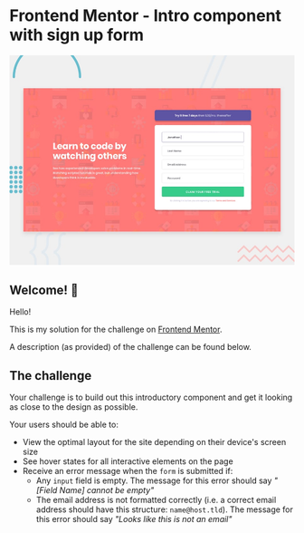 # Frontend Mentor - Intro component with sign up form

![Design preview for the Intro component with sign up form coding challenge](./design/desktop-preview.jpg)

## Welcome! 👋

Hello! 

This is my solution for the challenge on [Frontend Mentor](https://www.frontendmentor.io/challenges/intro-component-with-signup-form-5cf91bd49edda32581d28fd1).

A description (as provided) of the challenge can be found below.


## The challenge

Your challenge is to build out this introductory component and get it looking as close to the design as possible.

Your users should be able to:

- View the optimal layout for the site depending on their device's screen size
- See hover states for all interactive elements on the page
- Receive an error message when the `form` is submitted if:
  - Any `input` field is empty. The message for this error should say *"[Field Name] cannot be empty"*
  - The email address is not formatted correctly (i.e. a correct email address should have this structure: `name@host.tld`). The message for this error should say *"Looks like this is not an email"*
